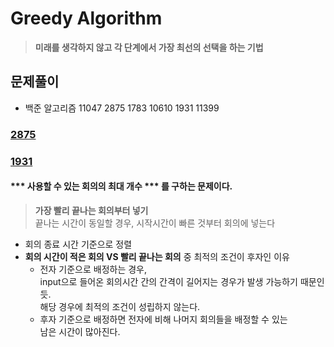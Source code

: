 # Greedy Algorithm
> <b> 미래를 생각하지 않고 각 단계에서 가장 최선의 선택을 하는 기법 </b>

## 문제풀이
- 백준 알고리즘 11047 2875 1783 10610 1931 11399

### [2875](https://www.acmicpc.net/problem/2875)
### [1931](https://www.acmicpc.net/problem/1931)
#### *** 사용할 수 있는 회의의 최대 개수 *** 를 구하는 문제이다.
> <b>가장 빨리 끝나는 회의부터 넣기</b>  
> 끝나는 시간이 동일할 경우, 시작시간이 빠른 것부터 회의에 넣는다
- 회의 종료 시간 기준으로 정렬
- <b>회의 시간이 적은 회의 VS 빨리 끝나는 회의</b> 중 최적의 조건이 후자인 이유
  - 전자 기준으로 배정하는 경우,  
    input으로 들어온 회의시간 간의 간격이 길어지는 경우가 발생 가능하기 때문인 듯.  
    해당 경우에 최적의 조건이 성립하지 않는다.
  - 후자 기준으로 배정하면 전자에 비해 나머지 회의들을 배정할 수 있는  
    남은 시간이 많아진다.

